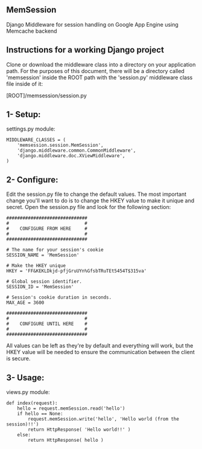 MemSession
----------

Django Middleware for session handling on Google App Engine using Memcache backend


Instructions for a working Django project
-----------------------------------------

Clone or download the middleware class into a directory on your application path.
For the purposes of this document, there will be a directory called 'memsession' inside the ROOT path 
with the 'session.py' middleware class file inside of it:

[ROOT]/memsession/session.py  



1- Setup:
---------

settings.py module:

```
MIDDLEWARE_CLASSES = (
    'memsession.session.MemSession',
    'django.middleware.common.CommonMiddleware',
    'django.middleware.doc.XViewMiddleware',
)
```

2- Configure:
-------------

Edit the session.py file to change the default values. 
The most important change you'll want to do is to change the HKEY value to make it unique and secret.
Open the session.py file and look for the following section: 

```
##############################
#                            #
#    CONFIGURE FROM HERE     #
#                            #
##############################

# The name for your session's cookie
SESSION_NAME = 'MemSession'

# Make the HKEY unique
HKEY = 'FF&KEKLDkjd-pfjGruUYn%GfsbTRuTEt5454T$315va'

# Global session identifier.
SESSION_ID = 'MemSession'

# Session's cookie duration in seconds.
MAX_AGE = 3600

##############################
#                            #
#    CONFIGURE UNTIL HERE    #
#                            #
##############################
```

All values can be left as they're by default and everything will work, 
but the HKEY value will be needed to ensure the communication between the client is secure.


3- Usage:
---------

views.py module:
    
```
def index(request):
    hello = request.memSession.read('hello')
    if hello == None:
    	request.memSession.write('hello', 'Hello world (from the session)!!')
    	return HttpResponse( 'Hello world!!' )
    else:
    	return HttpResponse( hello )
```
